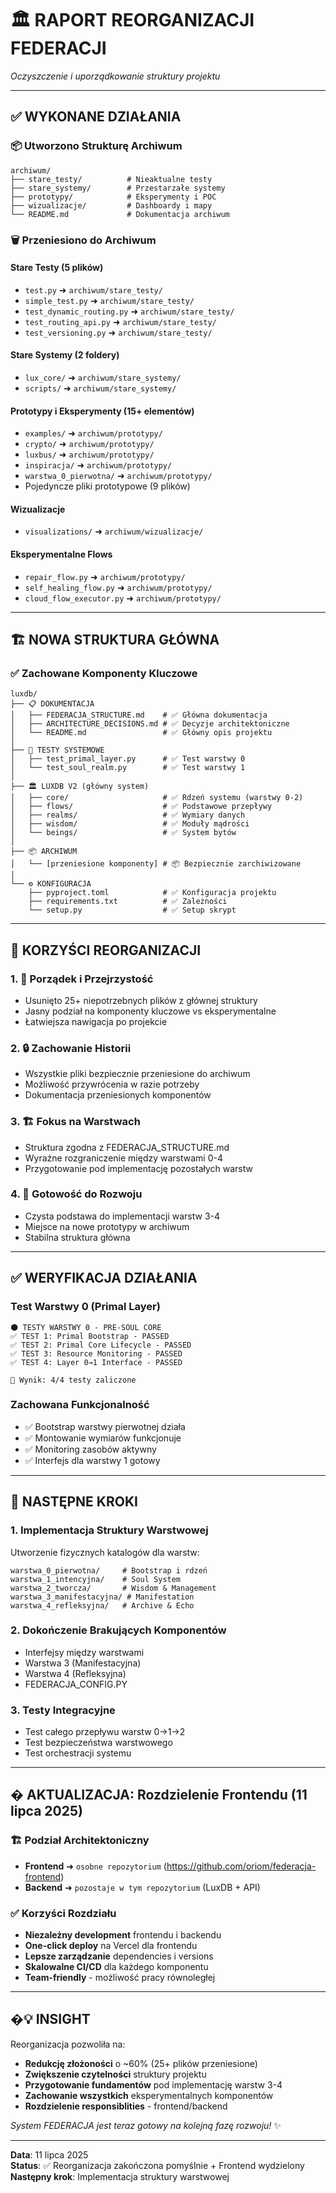 # 🏛️ RAPORT REORGANIZACJI FEDERACJI

*Oczyszczenie i uporządkowanie struktury projektu*

---

## ✅ WYKONANE DZIAŁANIA

### 📦 Utworzono Strukturę Archiwum
```
archiwum/
├── stare_testy/          # Nieaktualne testy
├── stare_systemy/        # Przestarzałe systemy  
├── prototypy/            # Eksperymenty i POC
├── wizualizacje/         # Dashboardy i mapy
└── README.md             # Dokumentacja archiwum
```

### 🗑️ Przeniesiono do Archiwum

#### Stare Testy (5 plików)
- `test.py` ➜ `archiwum/stare_testy/`
- `simple_test.py` ➜ `archiwum/stare_testy/`
- `test_dynamic_routing.py` ➜ `archiwum/stare_testy/`
- `test_routing_api.py` ➜ `archiwum/stare_testy/`
- `test_versioning.py` ➜ `archiwum/stare_testy/`

#### Stare Systemy (2 foldery)
- `lux_core/` ➜ `archiwum/stare_systemy/`
- `scripts/` ➜ `archiwum/stare_systemy/`

#### Prototypy i Eksperymenty (15+ elementów)
- `examples/` ➜ `archiwum/prototypy/`
- `crypto/` ➜ `archiwum/prototypy/`
- `luxbus/` ➜ `archiwum/prototypy/`
- `inspiracja/` ➜ `archiwum/prototypy/`
- `warstwa_0_pierwotna/` ➜ `archiwum/prototypy/`
- Pojedyncze pliki prototypowe (9 plików)

#### Wizualizacje
- `visualizations/` ➜ `archiwum/wizualizacje/`

#### Eksperymentalne Flows
- `repair_flow.py` ➜ `archiwum/prototypy/`
- `self_healing_flow.py` ➜ `archiwum/prototypy/`
- `cloud_flow_executor.py` ➜ `archiwum/prototypy/`

---

## 🏗️ NOWA STRUKTURA GŁÓWNA

### ✅ Zachowane Komponenty Kluczowe
```
luxdb/
├── 📋 DOKUMENTACJA
│   ├── FEDERACJA_STRUCTURE.md    # ✅ Główna dokumentacja
│   ├── ARCHITECTURE_DECISIONS.md # ✅ Decyzje architektoniczne
│   └── README.md                 # ✅ Główny opis projektu
│
├── 🧪 TESTY SYSTEMOWE
│   ├── test_primal_layer.py      # ✅ Test warstwy 0
│   └── test_soul_realm.py        # ✅ Test warstwy 1
│
├── 🏛️ LUXDB V2 (główny system)
│   ├── core/                     # ✅ Rdzeń systemu (warstwy 0-2)
│   ├── flows/                    # ✅ Podstawowe przepływy
│   ├── realms/                   # ✅ Wymiary danych
│   ├── wisdom/                   # ✅ Moduły mądrości
│   └── beings/                   # ✅ System bytów
│
├── 📦 ARCHIWUM
│   └── [przeniesione komponenty] # 📦 Bezpiecznie zarchiwizowane
│
└── ⚙️ KONFIGURACJA
    ├── pyproject.toml            # ✅ Konfiguracja projektu
    ├── requirements.txt          # ✅ Zależności
    └── setup.py                  # ✅ Setup skrypt
```

---

## 🎯 KORZYŚCI REORGANIZACJI

### 1. **🧹 Porządek i Przejrzystość**
- Usunięto 25+ niepotrzebnych plików z głównej struktury
- Jasny podział na komponenty kluczowe vs eksperymentalne
- Łatwiejsza nawigacja po projekcie

### 2. **🔒 Zachowanie Historii**
- Wszystkie pliki bezpiecznie przeniesione do archiwum
- Możliwość przywrócenia w razie potrzeby
- Dokumentacja przeniesionych komponentów

### 3. **🏗️ Fokus na Warstwach**
- Struktura zgodna z FEDERACJA_STRUCTURE.md
- Wyraźne rozgraniczenie między warstwami 0-4
- Przygotowanie pod implementację pozostałych warstw

### 4. **🧪 Gotowość do Rozwoju**
- Czysta podstawa do implementacji warstw 3-4
- Miejsce na nowe prototypy w archiwum
- Stabilna struktura główna

---

## ✅ WERYFIKACJA DZIAŁANIA

### Test Warstwy 0 (Primal Layer)
```
🌑 TESTY WARSTWY 0 - PRE-SOUL CORE
✅ TEST 1: Primal Bootstrap - PASSED
✅ TEST 2: Primal Core Lifecycle - PASSED  
✅ TEST 3: Resource Monitoring - PASSED
✅ TEST 4: Layer 0→1 Interface - PASSED

🎯 Wynik: 4/4 testy zaliczone
```

### Zachowana Funkcjonalność
- ✅ Bootstrap warstwy pierwotnej działa
- ✅ Montowanie wymiarów funkcjonuje
- ✅ Monitoring zasobów aktywny
- ✅ Interfejs dla warstwy 1 gotowy

---

## 🚀 NASTĘPNE KROKI

### 1. **Implementacja Struktury Warstwowej**
Utworzenie fizycznych katalogów dla warstw:
```
warstwa_0_pierwotna/     # Bootstrap i rdzeń
warstwa_1_intencyjna/    # Soul System
warstwa_2_tworcza/       # Wisdom & Management  
warstwa_3_manifestacyjna/ # Manifestation
warstwa_4_refleksyjna/   # Archive & Echo
```

### 2. **Dokończenie Brakujących Komponentów**
- Interfejsy między warstwami
- Warstwa 3 (Manifestacyjna)
- Warstwa 4 (Refleksyjna)
- FEDERACJA_CONFIG.PY

### 3. **Testy Integracyjne**
- Test całego przepływu warstw 0→1→2
- Test bezpieczeństwa warstwowego
- Test orchestracji systemu

---

## � AKTUALIZACJA: Rozdzielenie Frontendu (11 lipca 2025)

### 🏗️ Podział Architektoniczny
- **Frontend** ➜ `osobne repozytorium` (https://github.com/oriom/federacja-frontend)
- **Backend** ➜ `pozostaje w tym repozytorium` (LuxDB + API)

### ✅ Korzyści Rozdziału
- **Niezależny development** frontendu i backendu
- **One-click deploy** na Vercel dla frontendu  
- **Lepsze zarządzanie** dependencies i versions
- **Skalowalne CI/CD** dla każdego komponentu
- **Team-friendly** - możliwość pracy równoległej

---

## �💡 INSIGHT

Reorganizacja pozwoliła na:
- **Redukcję złożoności** o ~60% (25+ plików przeniesione)
- **Zwiększenie czytelności** struktury projektu
- **Przygotowanie fundamentów** pod implementację warstw 3-4
- **Zachowanie wszystkich** eksperymentalnych komponentów
- **Rozdzielenie responsiblities** - frontend/backend

*System FEDERACJA jest teraz gotowy na kolejną fazę rozwoju!* ✨

---

**Data**: 11 lipca 2025  
**Status**: ✅ Reorganizacja zakończona pomyślnie + Frontend wydzielony  
**Następny krok**: Implementacja struktury warstwowej
